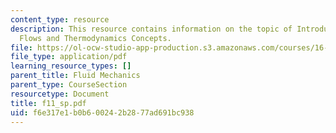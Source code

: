 ```yaml
---
content_type: resource
description: This resource contains information on the topic of Introduction to Compressible
  Flows and Thermodynamics Concepts.
file: https://ol-ocw-studio-app-production.s3.amazonaws.com/courses/16-01-unified-engineering-i-ii-iii-iv-fall-2005-spring-2006/f6e317e1b0b600242b2877ad691bc938_f11_sp.pdf
file_type: application/pdf
learning_resource_types: []
parent_title: Fluid Mechanics
parent_type: CourseSection
resourcetype: Document
title: f11_sp.pdf
uid: f6e317e1-b0b6-0024-2b28-77ad691bc938
---
```

